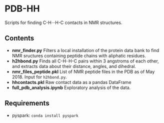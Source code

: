# PDB-HH
Scripts for finding C-H···H-C contacts in NMR structures.

## Contents
 -  **nmr_finder.py** Filters a local installation of the protein data bank to find NMR sructures containing peptide chains with aliphatic residues.
 - **h2hbond.py** Finds all C-H··H-C pairs within 3 angstroms of each other, and extracts data about their distance, angles, and dihedral.
 - **nmr_files_peptide.pkl** List of NMR peptide files in the PDB as of May 2018. Input for `h2hbond.py`.
 - **hhcontacts.pkl** Raw contact data as a pandas DataFrame
 - **full_pdb_analysis.ipynb** Exploratory analysis of the data.

## Requirements
 - pyspark: `conda install pyspark`
